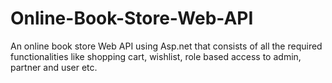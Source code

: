 # Online-Book-Store-Web-API
An online book store Web API using Asp.net that consists of all the required functionalities like shopping cart, wishlist, role based access to admin, partner and user etc.
